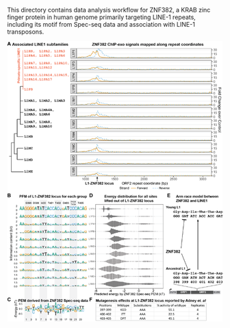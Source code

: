 This directory contains data analysis workflow for ZNF382, a KRAB zinc finger protein in human genome primarily targeting LINE-1 repeats, including its motif from Spec-seq data and association with LINE-1 transposons.

![](images/Figure%203.png)
